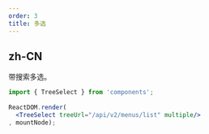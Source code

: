 ```yaml
---
order: 3
title: 多选
---
```


## zh-CN

带搜索多选。

```jsx
import { TreeSelect } from 'components';
    
ReactDOM.render(
  <TreeSelect treeUrl="/api/v2/menus/list" multiple/>
, mountNode);
```
